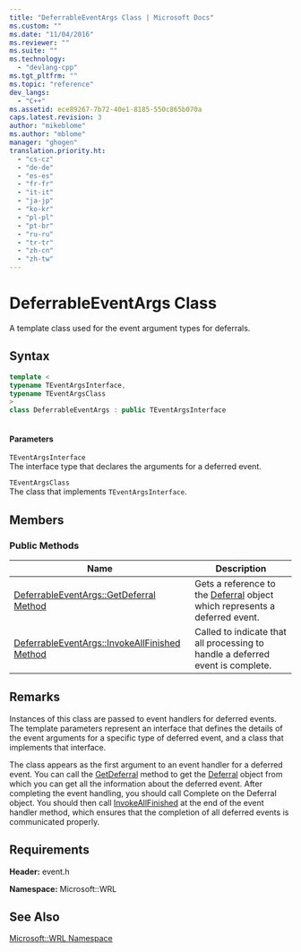 ```yaml
---
title: "DeferrableEventArgs Class | Microsoft Docs"
ms.custom: ""
ms.date: "11/04/2016"
ms.reviewer: ""
ms.suite: ""
ms.technology: 
  - "devlang-cpp"
ms.tgt_pltfrm: ""
ms.topic: "reference"
dev_langs: 
  - "C++"
ms.assetid: ece89267-7b72-40e1-8185-550c865b070a
caps.latest.revision: 3
author: "mikeblome"
ms.author: "mblome"
manager: "ghogen"
translation.priority.ht: 
  - "cs-cz"
  - "de-de"
  - "es-es"
  - "fr-fr"
  - "it-it"
  - "ja-jp"
  - "ko-kr"
  - "pl-pl"
  - "pt-br"
  - "ru-ru"
  - "tr-tr"
  - "zh-cn"
  - "zh-tw"
---
```

# DeferrableEventArgs Class
A template class used for the event argument types for deferrals.  
  
## Syntax  
  
```cpp  
template <  
typename TEventArgsInterface,  
typename TEventArgsClass  
>  
class DeferrableEventArgs : public TEventArgsInterface  
  
```  
  
#### Parameters  
 `TEventArgsInterface`  
 The interface type that declares the arguments for a deferred event.  
  
 `TEventArgsClass`  
 The class that implements `TEventArgsInterface`.  
  
## Members  
  
### Public Methods  
  
|Name|Description|  
|----------|-----------------|  
|[DeferrableEventArgs::GetDeferral Method](../windows/deferrableeventargs-getdeferral-method.md)|Gets a reference to the [Deferral](http://go.microsoft.com/fwlink/?LinkId=526520) object which represents a deferred event.|  
|[DeferrableEventArgs::InvokeAllFinished Method](../windows/deferrableeventargs-invokeallfinished-method.md)|Called to indicate that all processing to handle a deferred event is complete.|  
  
## Remarks  
 Instances of this class are passed to event handlers for deferred events. The template parameters represent an interface that defines the details of the event arguments for a specific type of deferred event, and a class that implements that interface.  
  
 The class appears as the first argument to an event handler for a deferred event. You can call the [GetDeferral](../windows/deferrableeventargs-getdeferral-method.md) method to get the [Deferral](http://go.microsoft.com/fwlink/?LinkId=526520) object from which you can get all the information about the deferred event. After completing the event handling, you should call Complete on the Deferral object. You should then call [InvokeAllFinished](../windows/deferrableeventargs-invokeallfinished-method.md) at the end of the event handler method, which ensures that the completion of all deferred events is communicated properly.  
  
## Requirements  
 **Header:** event.h  
  
 **Namespace:** Microsoft::WRL  
  
## See Also  
 [Microsoft::WRL Namespace](../windows/microsoft-wrl-namespace.md)